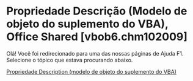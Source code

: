 
# Propriedade Descrição (Modelo de objeto do suplemento do VBA), Office Shared [vbob6.chm102009]

Olá! Você foi redirecionado para uma das nossas páginas de Ajuda F1. Selecione o tópico que estava procurando abaixo.

[Propriedade Description (modelo de objeto do suplemento do VBA)](http://msdn.microsoft.com/library/135aaff8-0ea8-727a-cee0-44e71b7e7c46%28Office.15%29.aspx)
